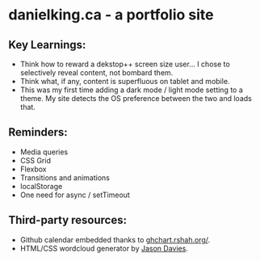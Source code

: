 # danielking.ca - a portfolio site

## Key Learnings:
- Think how to reward a dekstop++ screen size user... I chose to selectively reveal content, not bombard them.
- Think what, if any, content is superfluous on tablet and mobile.
- This was my first time adding a dark mode / light mode setting to a theme. My site detects the OS preference between the two and loads that.

## Reminders:
- Media queries
- CSS Grid
- Flexbox
- Transitions and animations
- localStorage
- One need for async / setTimeout

## Third-party resources:
- Github calendar embedded thanks to  [ghchart.rshah.org/](https://ghchart.rshah.org/).
- HTML/CSS wordcloud generator by [Jason Davies](https://www.jasondavies.com/wordcloud/).